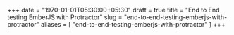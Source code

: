 +++
date = "1970-01-01T05:30:00+05:30"
draft = true
title = "End to End testing EmberJS with Protractor"
slug = "end-to-end-testing-emberjs-with-protractor"
aliases = [
	"end-to-end-testing-emberjs-with-protractor"
]
+++
